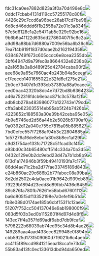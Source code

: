 fdc31ca0ee7882d823a3f0a70d496e8c<img  src="https://img.alicdn.com/bao/uploaded/i3/2639837995/TB2me9npIj_B1NjSZFHXXaDWpXa_!!2639837995.jpg_160x160.jpg">
0ddc17cbab4131d119cc57255178c80f<img  src="https://img.alicdn.com/bao/uploaded/i1/2639837995/O1CN0128vl0KHRyAexEmp_!!2639837995.jpg_160x160.jpg">
4426c29c7ccd6a96bec26ab17cd7be98<img  src="https://img.alicdn.com/bao/uploaded/i4/2639837995/O1CN0128vl03pVszyGMqJ_!!2639837995.jpg_160x160.jpg">
6d8cd46dddd6f1b2558a72e01c3a834f<img  src="https://img.alicdn.com/bao/uploaded/i2/2639837995/O1CN0128vl0Ih2dy6u3Fm_!!2639837995.jpg_160x160.jpg">
57c5d6128c1a2e5471ab5c329c92bc16<img  src="https://img.alicdn.com/bao/uploaded/i3/2639837995/O1CN0128vl0EHQKbxN3lK_!!2639837995.jpg_160x160.jpg">
9b6b6a41122d635dd27860407f5c8c2a<img  src="https://img.alicdn.com/bao/uploaded/i4/2639837995/O1CN0128vl0WN9kjPa3ZD_!!2639837995.jpg_160x160.jpg">
a9d98a88bb7d6880a7009e56ba6b36c9<img  src="https://img.alicdn.com/bao/uploaded/i2/2639837995/TB2mEA3prZnBKNjSZFGXXbt3FXa_!!2639837995.jpg_160x160.jpg">
7ea7f4b919f1837d0dae2b2162194358<img  src="https://img.alicdn.com/bao/uploaded/i2/2639837995/O1CN0128vl0QpJsAxAuM2_!!2639837995.jpg_160x160.jpg">
63848749f673c605ccdc6e8cea2355db<img  src="https://img.alicdn.com/bao/uploaded/i1/2639837995/O1CN0128vl0Y8l0ANbkeI_!!2639837995.jpg_160x160.jpg">
3bf64947d9a79fec8a8664432e8238b8<img  src="https://img.alicdn.com/bao/uploaded/i4/2639837995/O1CN0128vl0crlIuBjuDl_!!2639837995.jpg_160x160.jpg">
a2a1658a3a8d489f25d42784caba90f2<img  src="https://img.alicdn.com/bao/uploaded/i4/2639837995/O1CN0128vl0FocLMl3t6j_!!2639837995.jpg_160x160.jpg">
aee68e9a65e7660ac4b243b94a5ceeaf<img  src="https://img.alicdn.com/bao/uploaded/i3/2639837995/TB2Z4ECncj_B1NjSZFHXXaDWpXa_!!2639837995.jpg_160x160.jpg">
cf7eeccb1401655022e32fd6ef275e21<img  src="https://img.alicdn.com/imgextra/i1/2639837995/O1CN0128vl0m9mluz3Qsa_!!2639837995.jpg">
2b0ce73407d1d393cb37380a88a9caee<img  src="https://img.alicdn.com/imgextra/i3/2639837995/O1CN0128vl0irox5fMF0H_!!2639837995.jpg">
eed0bac42320b8dc4e7d72bd8b636423<img  src="https://img.alicdn.com/imgextra/i2/2639837995/O1CN0128vl0irp9cAOb2r_!!2639837995.jpg">
a46a752316fdcb6ebac871c3c578af2f<img  src="https://img.alicdn.com/imgextra/i4/2639837995/O1CN0128vl0eVkMJiHqsp_!!2639837995.jpg">
adb8cb279a483986077b122743e179cd<img  src="https://img.alicdn.com/imgextra/i3/2639837995/O1CN0128vl0eVjca8fMOY_!!2639837995.jpg">
cffa3ab623035514eb95ab5f24b7426b<img  src="https://img.alicdn.com/imgextra/i4/2639837995/O1CN0128vl0lxeG0KfU4I_!!2639837995.jpg">
4223852c188563a30e39b42ceba95e05<img  src="https://img.alicdn.com/imgextra/i3/2639837995/O1CN0128vl0eVicA1tpFl_!!2639837995.jpg">
4b9e5746ed2d56a44b2e5026b5790af0<img  src="https://img.alicdn.com/imgextra/i1/2639837995/O1CN0128vl0kyDJYCrS8Q_!!2639837995.jpg">
9a0392d12a040e755c7815a05b885627<img  src="https://img.alicdn.com/imgextra/i2/2639837995/O1CN0128vl0kSUvei5E9n_!!2639837995.jpg">
7bd0efce557f7268af94b3c22804685a<img  src="https://img.alicdn.com/imgextra/i2/2639837995/O1CN0128vl0jgF4YNv0Fd_!!2639837995.jpg">
1d57276a16de8ebcfa30c8b8ec1af29f<img  src="https://img.alicdn.com/imgextra/i2/2639837995/O1CN0128vl0lJVAaB7f8s_!!2639837995.jpg">
c9d3f754ae133fc71728c51fcad3cf41<img  src="https://img.alicdn.com/imgextra/i3/2639837995/O1CN0128vl0lJAULIV4Xs_!!2639837995.jpg">
a93bd0c34b65480cff514c334a70a3d5<img  src="https://img.alicdn.com/imgextra/i4/2639837995/O1CN0128vl0m9oRq3Bini_!!2639837995.jpg">
0432d129e0b2dc9ebd23d47a7b1cb8b9<img  src="https://img.alicdn.com/imgextra/i4/2639837995/O1CN0128vl0l0fkEpNPJB_!!2639837995.jpg">
613d1a174946b3f59b49410193fa7c17<img  src="https://img.alicdn.com/imgextra/i1/2639837995/O1CN0128vl0eVisosKlKv_!!2639837995.jpg">
86dd4ae71c2ba2d77fae33745189d843<img  src="https://img.alicdn.com/imgextra/i4/2639837995/O1CN0128vl0l0d3wgJ5l2_!!2639837995.jpg">
e24b860ac29c686b2b77fabec08a99ba<img  src="https://img.alicdn.com/imgextra/i3/2639837995/O1CN0128vl0mMBw2CorfE_!!2639837995.jpg">
8d2dd2502c4da0ace01b9642d939cb89<img  src="https://img.alicdn.com/imgextra/i3/2639837995/O1CN0128vl0lJ9LiF0sza_!!2639837995.jpg">
79229b1894d23edd8d89fbb7436d6459<img  src="https://img.alicdn.com/imgextra/i4/2639837995/O1CN0128vl0irpQBIwaWx_!!2639837995.jpg">
89c876fa780fb76261e58bbd67601f12<img  src="https://img.alicdn.com/imgextra/i4/2639837995/O1CN0128vl0m9nqRxxr4p_!!2639837995.jpg">
ba6d805f5df13352198e7a0efef9b51c<img  src="https://img.alicdn.com/imgextra/i3/2639837995/O1CN0128vl0kyEaZyEyvA_!!2639837995.jpg">
fb8e088d0174ae185b6cbf15311c12ae<img  src="https://img.alicdn.com/imgextra/i1/2639837995/O1CN0128vl0kmPTI5QVhR_!!2639837995.jpg">
51207f752cc504137046e9ab198000f9<img  src="https://img.alicdn.com/imgextra/i1/2639837995/O1CN0128vl0kyFax7KPVi_!!2639837995.jpg">
083d5f03b3ed0b1152601f4d97d4d8f6<img  src="https://img.alicdn.com/imgextra/i4/2639837995/O1CN0128vl0l0djYsfFXG_!!2639837995.jpg">
143ec7ff4a357fd69adf6abd7db9fcaf<img  src="https://img.alicdn.com/imgextra/i3/2639837995/O1CN0128vl0mMCGpI7PUZ_!!2639837995.jpg">
5798222b68039ab74ed95c34d8b4ae26<img  src="https://img.alicdn.com/imgextra/i4/2639837995/O1CN0128vl0kSWGo9WNcl_!!2639837995.jpg">
149289aaa4aad433ece829948e0f894b<img  src="https://img.alicdn.com/imgextra/i3/2639837995/O1CN0128vl0lJVAeBIV3n_!!2639837995.jpg">
cbb5925d173f509060d719021b6c4aeb<img  src="https://img.alicdn.com/imgextra/i2/2639837995/O1CN0128vl0kSV8AYVHEX_!!2639837995.jpg">
ac4115f89ccd9841215eaa18cca1e73d<img  src="https://img.alicdn.com/imgextra/i4/2639837995/O1CN0128vl0m9oJaiiS1J_!!2639837995.jpg">
55b83a413fc0ec133613dbd94da650ed<img  src="https://img.alicdn.com/imgextra/i3/2639837995/O1CN0128vl0lJ9U4GgLfE_!!2639837995.jpg">
